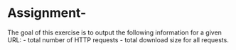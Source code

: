 # Assignment-
The goal of this exercise is to output the following information for a given URL:  - total number of HTTP requests  - total download size for all requests.
